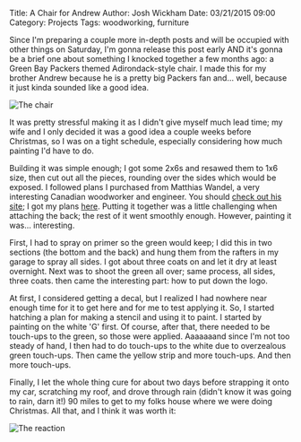 Title: A Chair for Andrew
Author: Josh Wickham
Date: 03/21/2015 09:00
Category: Projects
Tags: woodworking, furniture

Since I'm preparing a couple more in-depth posts and will be occupied with other things on Saturday, I'm gonna release
this post early AND it's gonna be a brief one about something I knocked together a few months ago: a Green Bay Packers
themed Adirondack-style chair. I made this for my brother Andrew because he is a pretty big Packers fan and... well,
because it just kinda sounded like a good idea.

![The chair][chair]

It was pretty stressful making it as I didn't give myself much lead time; my wife and I only decided it was a good idea
a couple weeks before Christmas, so I was on a tight schedule, especially considering how much painting I'd have to do.

Building it was simple enough; I got some 2x6s and resawed them to 1x6 size, then cut out all the pieces, rounding over
the sides which would be exposed. I followed plans I purchased from Matthias Wandel, a very interesting Canadian 
woodworker and engineer. You should [check out his site][woodgears]; I got my plans [here][plans]. Putting it together
was a little challenging when attaching the back; the rest of it went smoothly enough. However, painting it was...
interesting.

First, I had to spray on primer so the green would keep; I did this in two sections (the bottom and the back) and hung
them from the rafters in my garage to spray all sides. I got about three coats on and let it dry at least overnight.
Next was to shoot the green all over; same process, all sides, three coats. then came the interesting part: how to put
down the logo.

At first, I considered getting a decal, but I realized I had nowhere near enough time for it to get here and for me to
test applying it. So, I started hatching a plan for making a stencil and using it to paint. I started by painting on the
white 'G' first. Of course, after that, there needed to be touch-ups to the green, so those were applied. Aaaaaaand since
I'm not too steady of hand, I then had to do touch-ups to the white due to overzealous green touch-ups. Then came the
yellow strip and more touch-ups. And then more touch-ups.

Finally, I let the whole thing cure for about two days before strapping it onto my car, scratching my roof, and drove
through rain (didn't know it was going to rain, darn it!) 90 miles to get to my folks house where we were doing Christmas.
All that, and I think it was worth it:

![The reaction][reaction]

[chair]: {filename}/images/dsc03175.jpg
[woodgears]: http://woodgears.ca
[plans]: http://woodgears.ca/lawn_chairs/plans2/index.html
[reaction]: {filename}/images/dsc_1996.jpg